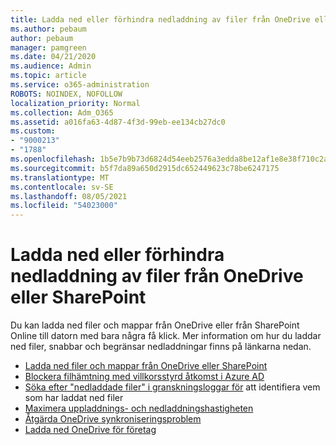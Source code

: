 ```yaml
---
title: Ladda ned eller förhindra nedladdning av filer från OneDrive eller SharePoint
ms.author: pebaum
author: pebaum
manager: pamgreen
ms.date: 04/21/2020
ms.audience: Admin
ms.topic: article
ms.service: o365-administration
ROBOTS: NOINDEX, NOFOLLOW
localization_priority: Normal
ms.collection: Adm_O365
ms.assetid: a016fa63-4d87-4f3d-99eb-ee134cb27dc0
ms.custom:
- "9000213"
- "1788"
ms.openlocfilehash: 1b5e7b9b73d6824d54eeb2576a3edda8be12af1e8e38f710c2ab4077482dff9b
ms.sourcegitcommit: b5f7da89a650d2915dc652449623c78be6247175
ms.translationtype: MT
ms.contentlocale: sv-SE
ms.lasthandoff: 08/05/2021
ms.locfileid: "54023000"
---
```

# <a name="download-or-prevent-download-of-files-from-onedrive-or-sharepoint"></a>Ladda ned eller förhindra nedladdning av filer från OneDrive eller SharePoint

Du kan ladda ned filer och mappar från OneDrive eller från SharePoint Online till datorn med bara några få klick. Mer information om hur du laddar ned filer, snabbar och begränsar nedladdningar finns på länkarna nedan.

- [Ladda ned filer och mappar från OneDrive eller SharePoint](https://support.office.com/article/Download-files-and-folders-from-OneDrive-or-SharePoint-5c7397b7-19c7-4893-84fe-d02e8fa5df05)
- [Blockera filhämtning med villkorsstyrd åtkomst i Azure AD](https://docs.microsoft.com/cloud-app-security/use-case-proxy-block-session-aad#create-a-block-download-policy-for-unmanaged-devices)
- [Söka efter "nedladdade filer" i granskningsloggar för](https://docs.microsoft.com/microsoft-365/compliance/search-the-audit-log-in-security-and-compliance?view=o365-worldwide#file-and-page-activities) att identifiera vem som har laddat ned filer
- [Maximera uppladdnings- och nedladdningshastigheten](https://support.office.com/article/Maximize-upload-and-download-speed-8eeadfb8-501f-406d-997b-98ab6ff67f43)
- [Åtgärda OneDrive synkroniseringsproblem](https://support.office.com/article/Fix-OneDrive-sync-problems-83ab0d8a-8400-45b0-8dcf-dc8aa8a6bcf8)
- [Ladda ned OneDrive för företag](https://onedrive.live.com/about/download/)
